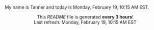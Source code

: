 My name is Tanner and today is Monday, February 19, 10:15 AM EST.

<p align="center">This <i>README</i> file is generated <b>every 3 hours</b>!</br>Last refresh: Monday, February 19, 10:15 AM EST<br /></p>
